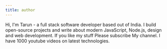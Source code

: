 ```yaml
---
title: author
---
```


Hi, I'm Tarun - a full stack software developer based out of India. I build open-source projects and write about modern JavaScript, Node.js, design and web development. If you like my stuff Please subscribe My channel. I have 1000 youtube videos on latest technologies.

